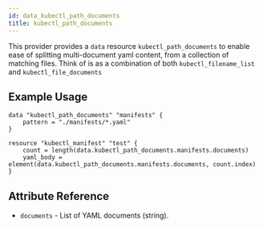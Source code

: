 ```yaml
---
id: data_kubectl_path_documents
title: kubectl_path_documents
---
```


This provider provides a `data` resource `kubectl_path_documents` to enable ease of splitting multi-document yaml content, from a collection of matching files.
Think of is as a combination of both `kubectl_filename_list` and `kubectl_file_documents`

## Example Usage

```hcl
data "kubectl_path_documents" "manifests" {
    pattern = "./manifests/*.yaml"
}

resource "kubectl_manifest" "test" {
    count = length(data.kubectl_path_documents.manifests.documents)
    yaml_body = element(data.kubectl_path_documents.manifests.documents, count.index)
}
```

## Attribute Reference

* `documents` - List of YAML documents (string).
